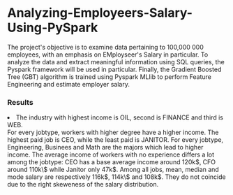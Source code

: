 # Analyzing-Employeers-Salary-Using-PySpark

 The project's objective is to examine data pertaining to 100,000 000 employees, with an emphasis on EMployseer's Salary in particular. To analyze the data and extract meaningful information using SQL queries, the Pyspark framework will be used in particular. Finally, the Gradient Boosted Tree (GBT) algorithm is trained using Pyspark MLlib to perform Feature Engineering and estimate employer salary.

 ### Results 

<li>The industry with highest income is OIL, second is FINANCE and third is WEB.</li>
For every jobtype, workers with higher degree have a higher income.
The highest paid job is CEO, while the least paid is JANITOR.
For every jobtype, Engineering, Businees and Math are the majors which lead to higher income.
The average income of workers with no experience differs a lot among the jobtype:
CEO has a base average income around 120k$, CFO around 110k\$ while Janitor only 47k$.
Among all jobs, mean, median and mode salary are respectively 116k$, 114k\$ and 108k$. They do not coincide due to the right skeweness of the salary distribution.
